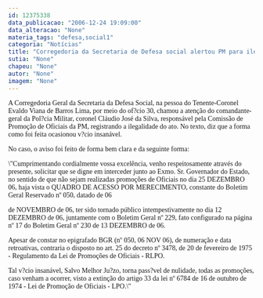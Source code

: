 ```yaml
---
id: 12375338
data_publicacao: "2006-12-24 19:09:00"
data_alteracao: "None"
materia_tags: "defesa,social1"
categoria: "Notícias"
title: "Corregedoria da Secretaria de Defesa social alertou PM para ilegalidade nas promoções de oficiais"
sutia: "None"
chapeu: "None"
autor: "None"
imagem: "None"
---
```

<p><P><FONT face=Verdana>A Corregedoria Geral da Secretaria da Defesa Social, na pessoa do Tenente-Coronel Evaldo Viana de Barros Lima, por meio do of?cio 30, chamou a atenção do comandante-geral da Pol?cia Militar, coronel Cláudio José da Silva, responsável pela Comissão de Promoção de Oficiais da PM, registrando a ilegalidade do ato. No texto, diz que a forma como foi feita ocasionou v?cio insanável.</FONT></P></p>
<p><P><FONT face=Verdana>No caso, o aviso foi feito de forma bem clara e da seguinte forma: </FONT></P></p>
<p><P><FONT face=Verdana>\"Cumprimentando cordialmente vossa excelência, venho respeitosamente através do presente, solicitar que se digne em interceder junto ao Exmo. Sr. Governador do Estado, no sentido de que não sejam realizadas promoções de Oficiais no dia 25 DEZEMBRO 06, haja vista o QUADRO DE ACESSO POR MERECIMENTO, constante do Boletim Geral Reservado nº 050, datado de 06</p>
<p> de NOVEMBRO de 06, ter sido tornado público intempestivamente no dia 12 DEZEMBRO de 06, juntamente com o Boletim Geral nº 229, fato configurado na página nº 17 do Boletim Geral nº 230 de 13 DEZEMBRO de 06. </FONT></P></p>
<p><P><FONT face=Verdana>Apesar de constar no epigrafado BGR (nº 050, 06 NOV 06), de numeração e data retroativas, contraria o disposto no art. 25 do decreto nº 3478, de 20 de fevereiro de 1975 - Regulamento da Lei de Promoções de Oficiais - RLPO. </FONT></P></p>
<p><P><FONT face=Verdana>Tal v?cio insanável, Salvo Melhor Ju?zo, torna pass?vel de nulidade, todas as promoções, caso venham a ocorrer, visto a extinção do artigo 33 da lei nº 6784 de 16 de outubro de 1974 - Lei de Promoção de Oficiais - LPO.\" </FONT></P> </p>
